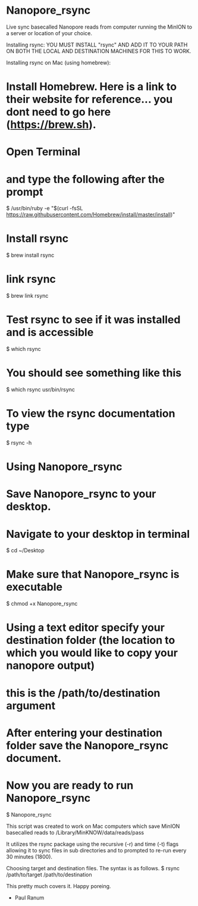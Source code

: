# Nanopore_rsync
Live sync basecalled Nanopore reads from computer running the MinION to a server or location of your choice.


Installing rsync:
  YOU MUST INSTALL "rsync" AND ADD IT TO YOUR PATH ON BOTH THE LOCAL AND DESTINATION MACHINES FOR THIS TO WORK.
  
Installing rsync on Mac (using homebrew):
# Install Homebrew.  Here is a link to their website for reference... you dont need to go here (https://brew.sh).
# Open Terminal 
# and type the following after the prompt
$ /usr/bin/ruby -e "$(curl -fsSL https://raw.githubusercontent.com/Homebrew/install/master/install)"

# Install rsync
$ brew install rsync

# link rsync
$ brew link rsync

# Test rsync to see if it was installed and is accessible
$ which rsync

# You should see something like this
$ which rsync
usr/bin/rsync

# To view the rsync documentation type 
$ rsync -h

# Using Nanopore_rsync
# Save Nanopore_rsync to your desktop.
# Navigate to your desktop in terminal
$ cd ~/Desktop

# Make sure that Nanopore_rsync is executable
$ chmod +x Nanopore_rsync

# Using a text editor specify your destination folder (the location to which you would like to copy your nanopore output)
# this is the /path/to/destination argument
# After entering your destination folder save the Nanopore_rsync document.
# Now you are ready to run Nanopore_rsync
$ Nanopore_rsync




This script was created to work on Mac computers which save MinION basecalled reads to /Library/MinKNOW/data/reads/pass

It utilizes the rsync package using the recursive (-r) and time (-t) flags allowing it to sync files in sub directories
and to prompted to re-run every 30 minutes (1800). 

Choosing target and destination files.  The syntax is as follows.
$ rsync /path/to/target /path/to/destination

This pretty much covers it.  Happy poreing.
- Paul Ranum
